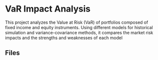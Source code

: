 # VaR Impact Analysis

This project analyzes the Value at Risk (VaR) of portfolios composed of fixed income and equity instruments. Using different models for historical simulation and variance-covariance methods, it compares the market risk impacts and the strengths and weaknesses of each model 

## Files


